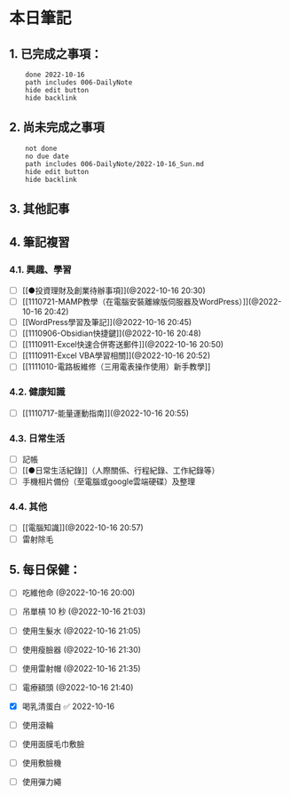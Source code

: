 
# 本日筆記


## 1. 已完成之事項：
```tasks
	done 2022-10-16
	path includes 006-DailyNote
	hide edit button 
	hide backlink
```

## 2. 尚未完成之事項
```tasks
	not done
	no due date
	path includes 006-DailyNote/2022-10-16_Sun.md
	hide edit button 
	hide backlink
```

## 3. 其他記事

## 4. 筆記複習
### 4.1. 興趣、學習
- [ ] [[●投資理財及創業待辦事項]](@2022-10-16 20:30)
- [ ] [[1110721-MAMP教學（在電腦安裝離線版伺服器及WordPress）]](@2022-10-16 20:42)
- [ ] [[WordPress學習及筆記]](@2022-10-16 20:45)
- [ ] [[1110906-Obsidian快捷鍵]](@2022-10-16 20:48)
- [ ] [[1110911-Excel快速合併寄送郵件]](@2022-10-16 20:50)
- [ ] [[1110911-Excel VBA學習相關]](@2022-10-16 20:52)
- [ ] [[1111010-電路板維修（三用電表操作使用）新手教學]]

### 4.2. 健康知識
- [ ] [[1110717-能量運動指南]](@2022-10-16 20:55)

### 4.3. 日常生活
- [ ] 記帳
- [ ] [[●日常生活紀錄]]（人際關係、行程紀錄、工作紀錄等）
- [ ] 手機相片備份（至電腦或google雲端硬碟）及整理

### 4.4. 其他
- [ ] [[電腦知識]](@2022-10-16 20:57)
- [ ] 雷射除毛

## 5. 每日保健：
- [ ] 吃維他命 (@2022-10-16 20:00)
- [ ] 吊單槓 10 秒 (@2022-10-16 21:03)
- [ ] 使用生髮水 (@2022-10-16 21:05)
- [ ] 使用瘦臉器 (@2022-10-16 21:30)
- [ ] 使用雷射帽 (@2022-10-16 21:35)
- [ ] 電療額頭 (@2022-10-16 21:40)
- [x] 喝乳清蛋白 ✅ 2022-10-16
- [ ] 使用滾輪
- [ ] 使用面膜毛巾敷臉
- [ ] 使用敷臉機
- [ ] 使用彈力繩


